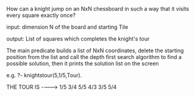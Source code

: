 How can a knight jump on an NxN chessboard in such a way that it visits  every square exactly once?

input: dimension N of the board and starting Tile

output: List of squares which completes the knight's tour

The main predicate builds a list of NxN coordinates, delete the
starting position from the list and call the depth first search
algorithm to find a possible solution, then it prints the solution
list on the screen

e.g.
?- knightstour(5,1/5,Tour).

THE TOUR IS ----> 1/5 3/4 5/5 4/3 3/5 5/4
